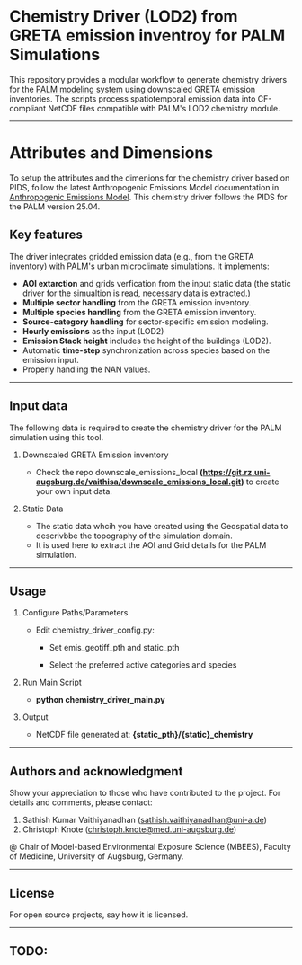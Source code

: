 # Chemistry Driver (LOD2) from GRETA emission inventroy for PALM Simulations

This repository provides a modular workflow to generate chemistry drivers for the [PALM modeling system](https://gitlab.palm-model.org/releases/palm_model_system/-/releases) using downscaled GRETA emission inventories. The scripts process spatiotemporal emission data into CF-compliant NetCDF files compatible with PALM's LOD2 chemistry module.

---

# Attributes and Dimensions

To setup the attributes and the dimenions for the chemistry driver based on PIDS, follow the latest Anthropogenic Emissions Model documentation in [Anthropogenic Emissions Model](https://docs.palm-model.com/23.10-rc.1/Guide/LES_Model/Modules/Chemistry/CS_model/#temporal-emission-profiles). This chemistry driver follows the PIDS for the PALM version 25.04. 

## Key features

The driver integrates gridded emission data (e.g., from the GRETA inventory) with PALM's urban microclimate simulations. It implements:
- **AOI extarction** and grids verfication from the input static data (the static driver for the simualtion is read, necessary data is extracted.)
- **Multiple sector handling**  from the GRETA emission inventory.
- **Multiple species handling**  from the GRETA emission inventory.
- **Source-category handling** for sector-specific emission modeling.
- **Hourly emissions** as the input (LOD2)
- **Emission Stack height** includes the height of the buildings (LOD2).
- Automatic **time-step** synchronization across species based on the emission input. 
- Properly handling the NAN values.

---

## Input data

The following data is required to create the chemistry driver for the PALM simulation using this tool.

1. Downscaled GRETA Emission inventory
	* Check the repo downscale_emissions_local **(https://git.rz.uni-augsburg.de/vaithisa/downscale_emissions_local.git)** to create your own input data. 

2. Static Data 
	* The static data whcih you have created using the Geospatial data to descrivbbe the topography of the simulation domain. 
    * It is used here to extract the AOI and Grid details for the PALM simulation. 

---

## Usage

1. Configure Paths/Parameters
   - Edit chemistry_driver_config.py:

       * Set emis_geotiff_pth and static_pth 

       * Select the preferred active categories and species

2. Run Main Script

    * **python chemistry_driver_main.py** 

3. Output

    * NetCDF file generated at: **{static_pth}/{static}_chemistry**

---

## Authors and acknowledgment

Show your appreciation to those who have contributed to the project.
For details and comments, please contact:
1. Sathish Kumar Vaithiyanadhan (sathish.vaithiyanadhan@uni-a.de)
2. Christoph Knote (christoph.knote@med.uni-augsburg.de)

@ Chair of Model-based Environmental Exposure Science (MBEES), Faculty of Medicine, University of Augsburg, Germany.

---

## License

For open source projects, say how it is licensed.

---

TODO:
- 
